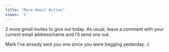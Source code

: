 ```yaml
---
title: "More Gmail Action"
views: '1'
---
```

<p>2 more gmail invites to give out today.  As usual, leave a comment with your current email address/name and I'll send one out.</p>
<p>Mark I've already sent you one since you were begging yesterday.  :)</p>
